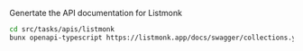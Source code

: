Genertate the API documentation for Listmonk

```bash
cd src/tasks/apis/listmonk
bunx openapi-typescript https://listmonk.app/docs/swagger/collections.yaml -o listmonk-paths.d.ts
```
